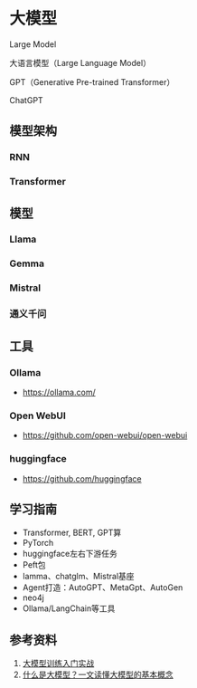 # 大模型

Large Model

大语言模型（Large Language Model）

GPT（Generative Pre-trained Transformer）

ChatGPT

## 模型架构

### RNN

### Transformer

## 模型

### Llama

### Gemma

### Mistral

### 通义千问

## 工具

### Ollama

* https://ollama.com/

### Open WebUI

* https://github.com/open-webui/open-webui

### huggingface

* https://github.com/huggingface

## 学习指南

* Transformer, BERT, GPT算
* PyTorch
* huggingface左右下游任务
* Peft包
* lamma、chatglm、Mistral基座
* Agent打造：AutoGPT、MetaGpt、AutoGen
* neo4j
* Ollama/LangChain等工具

## 参考资料

1. [大模型训练入门实战](https://techdiylife.github.io/big-model-training)
2. [什么是大模型？一文读懂大模型的基本概念](https://xie.infoq.cn/article/c73d7cd6c89fa88279e6e0afe)
